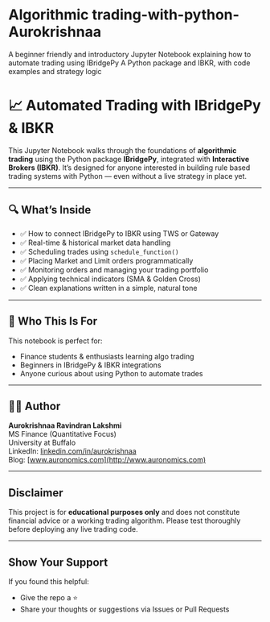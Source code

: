# Algorithmic trading-with-python-Aurokrishnaa
A beginner friendly and introductory Jupyter Notebook explaining how to automate trading using IBridgePy A Python package and IBKR, with code examples and strategy logic

# 📈 Automated Trading with IBridgePy & IBKR

This Jupyter Notebook walks through the foundations of **algorithmic trading** using the Python package **IBridgePy**, integrated with **Interactive Brokers (IBKR)**. It’s designed for anyone interested in building rule based trading systems with Python — even without a live strategy in place yet.

---

## 🔍 What’s Inside

- ✅ How to connect IBridgePy to IBKR using TWS or Gateway
- ✅ Real-time & historical market data handling
- ✅ Scheduling trades using `schedule_function()`
- ✅ Placing Market and Limit orders programmatically
- ✅ Monitoring orders and managing your trading portfolio
- ✅ Applying technical indicators (SMA & Golden Cross)
- ✅ Clean explanations written in a simple, natural tone

---

## 📌 Who This Is For

This notebook is perfect for:
- Finance students & enthusiasts learning algo trading
- Beginners in IBridgePy & IBKR integrations
- Anyone curious about using Python to automate trades

---

## 🧑‍💻 Author

**Aurokrishnaa Ravindran Lakshmi**  
MS Finance (Quantitative Focus)  
University at Buffalo  
LinkedIn: [linkedin.com/in/aurokrishnaa](https://linkedin.com/in/aurokrishnaa)  
Blog: [www.auronomics.com](http://www.auronomics.com)

---

##  Disclaimer

This project is for **educational purposes only** and does not constitute financial advice or a working trading algorithm. Please test thoroughly before deploying any live trading code.

---

##  Show Your Support

If you found this helpful:
- Give the repo a ⭐️
- Share your thoughts or suggestions via Issues or Pull Requests
